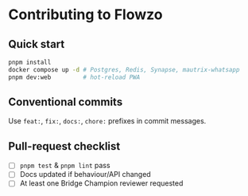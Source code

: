 # Contributing to Flowzo

## Quick start

```bash
pnpm install
docker compose up -d # Postgres, Redis, Synapse, mautrix-whatsapp
pnpm dev:web         # hot-reload PWA
```

## Conventional commits

Use `feat:`, `fix:`, `docs:`, `chore:` prefixes in commit messages.

## Pull-request checklist

- [ ] `pnpm test` & `pnpm lint` pass
- [ ] Docs updated if behaviour/API changed
- [ ] At least one Bridge Champion reviewer requested 
